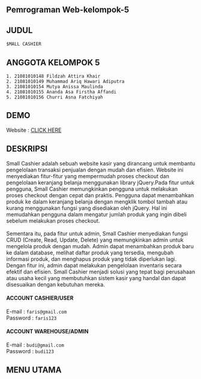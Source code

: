 ## Pemrograman Web-kelompok-5

## JUDUL
```
$MALL CASHIER
```

## ANGGOTA KELOMPOK 5
```
1. 21081010148 Fildzah Attira Khair
2. 21081010149 Muhammad Ariq Hawari Adiputra
3. 21081010154 Mutya Anissa Maulinda
4. 21081010155 Ananda Asa Firstha Affandi
5. 21081010156 Churri Asna Fatchiyah
```

## DEMO 

Website : [CLICK HERE](https://cashiersmall.000webhostapp.com/)

## DESKRIPSI

Small Cashier adalah sebuah website kasir yang dirancang untuk membantu pengelolaan transaksi penjualan dengan mudah dan efisien. Website ini menyediakan fitur-fitur yang mempermudah proses checkout dan pengelolaan keranjang belanja menggunakan library jQuery.Pada fitur untuk pengguna, Small Cashier memungkinkan pengguna untuk melakukan proses checkout dengan cepat dan praktis. Pengguna dapat menambahkan produk ke dalam keranjang belanja dengan mengklik tombol tambah atau kurang menggunakan fungsi yang disediakan oleh jQuery. Hal ini memudahkan pengguna dalam mengatur jumlah produk yang ingin dibeli sebelum melakukan proses checkout.<br><br>
Sementara itu, pada fitur untuk admin, Small Cashier menyediakan fungsi CRUD (Create, Read, Update, Delete) yang memungkinkan admin untuk mengelola produk dengan mudah. Admin dapat menambahkan produk baru ke dalam database, melihat daftar produk yang tersedia, mengubah informasi produk, dan menghapus produk yang tidak diperlukan lagi. Dengan fitur ini, admin dapat melakukan pengelolaan inventaris secara efektif dan efisien. Small Cashier menjadi solusi yang tepat bagi perusahaan atau usaha kecil yang membutuhkan sistem kasir yang handal dan dapat disesuaikan dengan kebutuhan mereka.


#### ACCOUNT CASHIER/USER
E-mail : ```faris@gmail.com```<br>
Password : ```faris123```

#### ACCOUNT WAREHOUSE/ADMIN
E-mail : ```budi@gmail.com```<br>
Password : ```budi123```

## MENU UTAMA
```

```
